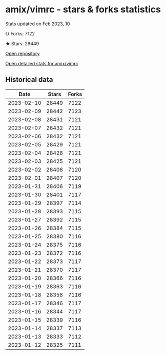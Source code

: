 # amix/vimrc - stars & forks statistics

Stats updated on Feb 2023, 10

☋ Forks: 7122

★ Stars: 28449

[Open repository](https://github.com/amix/vimrc)

[Open detailed stats for amix/vimrc](https://reviewgithub.com/rep/amix/vimrc)

## Historical data
| Date | Stars | Forks |
|------|-------|-------|
| 2023-02-10 | 28449 | 7122 | 
| 2023-02-09 | 28442 | 7123 | 
| 2023-02-08 | 28431 | 7121 | 
| 2023-02-07 | 28432 | 7121 | 
| 2023-02-06 | 28432 | 7121 | 
| 2023-02-05 | 28429 | 7121 | 
| 2023-02-04 | 28428 | 7121 | 
| 2023-02-03 | 28425 | 7121 | 
| 2023-02-02 | 28408 | 7120 | 
| 2023-02-01 | 28407 | 7120 | 
| 2023-01-31 | 28406 | 7119 | 
| 2023-01-30 | 28401 | 7117 | 
| 2023-01-29 | 28397 | 7114 | 
| 2023-01-28 | 28393 | 7115 | 
| 2023-01-27 | 28392 | 7115 | 
| 2023-01-26 | 28384 | 7115 | 
| 2023-01-25 | 28380 | 7116 | 
| 2023-01-24 | 28375 | 7116 | 
| 2023-01-23 | 28372 | 7116 | 
| 2023-01-22 | 28373 | 7117 | 
| 2023-01-21 | 28370 | 7117 | 
| 2023-01-20 | 28366 | 7116 | 
| 2023-01-19 | 28363 | 7116 | 
| 2023-01-18 | 28358 | 7116 | 
| 2023-01-17 | 28346 | 7117 | 
| 2023-01-16 | 28344 | 7117 | 
| 2023-01-15 | 28339 | 7116 | 
| 2023-01-14 | 28337 | 7113 | 
| 2023-01-13 | 28333 | 7112 | 
| 2023-01-12 | 28325 | 7111 | 

